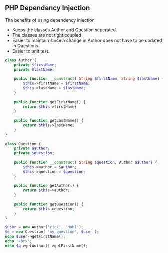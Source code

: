 ## PHP Dependency Injection

The benefits of using dependency injection

- Keeps the classes Author and Question seperated. 
- The classes are not tight coupled
- Easier to maintain since a change in Author does not have to be updated in Questions
- Easier to unit test. 

```php
class Author {
    private $firstName;
    private $lastName;
     
    public function __construct( String $firstName, String $lastName) {
        $this->firstName = $firstName;
        $this->lastName = $lastName;
    }
 
    public function getFirstName() {
        return $this->firstName;
    }
 
    public function getLastName() {
        return $this->lastName;
    }
}
 
class Question {
    private $author;
    private $question;
 
    public function __construct( String $question, Author $author) {
        $this->author = $author;
        $this->question = $question;
    }
 
    public function getAuthor() {
        return $this->author;
    }
 
    public function getQuestion() {
        return $this->question;
    }
}

$user = new Author('rick', 'dahl');
$q = new Question( 'my question', $user );
echo $user->getFirstName();
echo '<br>';
echo $q->getAuthor()->getFirstName();
```
